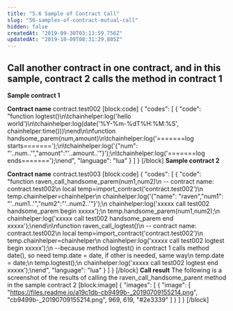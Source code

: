 ```yaml
---
title: "5.6 Sample of Contract Call"
slug: "56-samples-of-contract-mutual-call"
hidden: false
createdAt: "2019-09-30T03:13:59.756Z"
updatedAt: "2019-10-09T08:31:29.805Z"
---
```

## Call another contract in one contract, and in this sample, contract 2 calls the method in contract 1

**Sample contract 1**

**Contract name**
contract.test002
[block:code]
{
  "codes": [
    {
      "code": "function logtest()\n\tchainhelper:log('hello world')\n\tchainhelper:log(date('%Y-%m-%dT%H:%M:%S', chainhelper:time()))\nend\n\nfunction handsome_parem(num,amount)\n\tchainhelper:log('=======log starts=======');\n\tchainhelper:log('{\"num\": \"'..num..'\",\"amount\":\"'..amount..'\"}');\n\tchainhelper:log('=======log ends=======');\nend",
      "language": "lua"
    }
  ]
}
[/block]
**Sample contract 2**

**Contract name**
contract.test003
[block:code]
{
  "codes": [
    {
      "code": "function raven_call_handsome_parem(num1,num2)\n    -- contract name: contract.test002\n    local temp=import_contract('contract.test002')\n    temp.chainhelper=chainhelper\n    chainhelper:log('{\"name\": \"raven\",\"num1\": \"'..num1..'\",\"num2\":\"'..num2..'\"}');\n    chainhelper:log('xxxxx call test002 handsome_parem begin xxxxx');\n    temp.handsome_parem(num1,num2);\n    chainhelper:log('xxxxx call test002 handsome_parem end xxxxx');\nend\n\nfunction raven_call_logtest()\n    -- contract name: contract.test002\n    local temp=import_contract('contract.test002')\n    temp.chainhelper=chainhelper\n    chainhelper:log('xxxxx call test002 logtest begin xxxxx');\n    --because method logtest() in contract 1 calls method date(), so need temp.date = date, if other is needed, same way\n    temp.date = date;\n    temp.logtest();\n    chainhelper:log('xxxxx call test002 logtest end xxxxx');\nend",
      "language": "lua"
    }
  ]
}
[/block]
**Call result**
The following is a screenshot of the results of calling the raven_call_handsome_parent method in the sample contract 2
[block:image]
{
  "images": [
    {
      "image": [
        "https://files.readme.io/a19c1db-cb9499b-_20190709155214.png",
        "cb9499b-_20190709155214.png",
        969,
        619,
        "#2e3339"
      ]
    }
  ]
}
[/block]